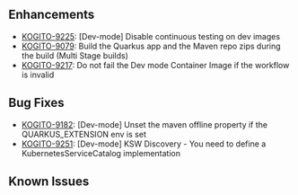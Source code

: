 
<!-- Keep them in alphabetical order -->
## Enhancements
- [KOGITO-9225](https://issues.redhat.com/browse/KOGITO-9225): [Dev-mode] Disable continuous testing on dev images
- [KOGITO-9079](https://issues.redhat.com/browse/KOGITO-9079): Build the Quarkus app and the Maven repo zips during the build (Multi Stage builds)
- [KOGITO-9217](https://issues.redhat.com/browse/KOGITO-9217): Do not fail the Dev mode Container Image if the workflow is invalid

## Bug Fixes
- [KOGITO-9182](https://issues.redhat.com/browse/KOGITO-9182): [Dev-mode] Unset the maven offline property if the QUARKUS_EXTENSION env is set
- [KOGITO-9251](https://issues.redhat.com/browse/KOGITO-9251): [Dev-mode] KSW Discovery - You need to define a KubernetesServiceCatalog implementation

## Known Issues

